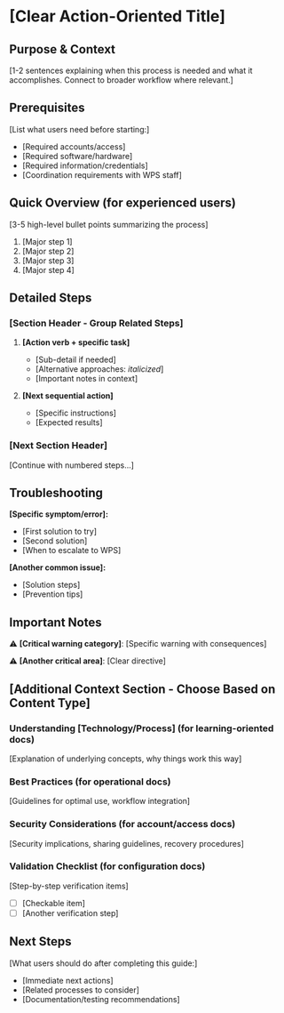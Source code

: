 # [Clear Action-Oriented Title]

## Purpose & Context
[1-2 sentences explaining when this process is needed and what it accomplishes. Connect to broader workflow where relevant.]

## Prerequisites
[List what users need before starting:]
- [Required accounts/access]
- [Required software/hardware]
- [Required information/credentials]
- [Coordination requirements with WPS staff]

## Quick Overview (for experienced users)
[3-5 high-level bullet points summarizing the process]
1. [Major step 1]
2. [Major step 2]
3. [Major step 3]
4. [Major step 4]

## Detailed Steps

### [Section Header - Group Related Steps]

1. **[Action verb + specific task]**
   - [Sub-detail if needed]
   - [Alternative approaches: *italicized*]
   - [Important notes in context]

2. **[Next sequential action]**
   - [Specific instructions]
   - [Expected results]

### [Next Section Header]

[Continue with numbered steps...]

## Troubleshooting

**[Specific symptom/error]:**
- [First solution to try]
- [Second solution]
- [When to escalate to WPS]

**[Another common issue]:**
- [Solution steps]
- [Prevention tips]

## Important Notes

⚠️ **[Critical warning category]**: [Specific warning with consequences]

⚠️ **[Another critical area]**: [Clear directive]

## [Additional Context Section - Choose Based on Content Type]

### Understanding [Technology/Process] (for learning-oriented docs)
[Explanation of underlying concepts, why things work this way]

### Best Practices (for operational docs)
[Guidelines for optimal use, workflow integration]

### Security Considerations (for account/access docs)
[Security implications, sharing guidelines, recovery procedures]

### Validation Checklist (for configuration docs)
[Step-by-step verification items]
- [ ] [Checkable item]
- [ ] [Another verification step]

## Next Steps
[What users should do after completing this guide:]
- [Immediate next actions]
- [Related processes to consider]
- [Documentation/testing recommendations]